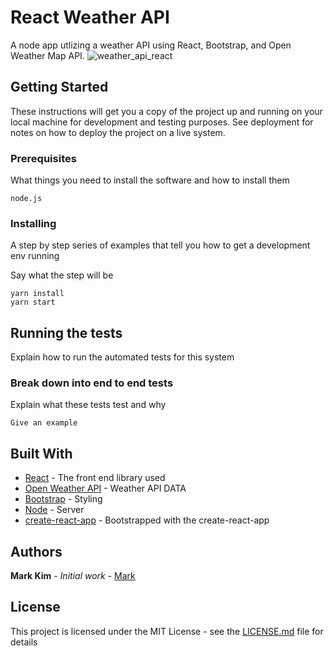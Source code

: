 # React Weather API

A node app utlizing a weather API using React, Bootstrap, and Open Weather Map API.
![weather_api_react](/src/img/weather_api_react.gif)

## Getting Started

These instructions will get you a copy of the project up and running on your local machine for development and testing purposes. See deployment for notes on how to deploy the project on a live system.

### Prerequisites

What things you need to install the software and how to install them

```
node.js

```

### Installing

A step by step series of examples that tell you how to get a development env running

Say what the step will be

```
yarn install
yarn start
```

## Running the tests

Explain how to run the automated tests for this system

### Break down into end to end tests

Explain what these tests test and why

```
Give an example
```

## Built With

* [React](https://reactjs.org/) - The front end library used
* [Open Weather API](https://openweathermap.org/api) - Weather API DATA
* [Bootstrap](http://getbootstrap.com/docs/4.1/getting-started/introduction//) - Styling
* [Node](https://nodejs.org/en///) - Server
* [create-react-app](https://github.com/facebook/create-react-app) - Bootstrapped with the create-react-app


## Authors

**Mark Kim** - *Initial work* - [Mark](https://github.com/markjnkim)

## License

This project is licensed under the MIT License - see the [LICENSE.md](LICENSE.md) file for details


